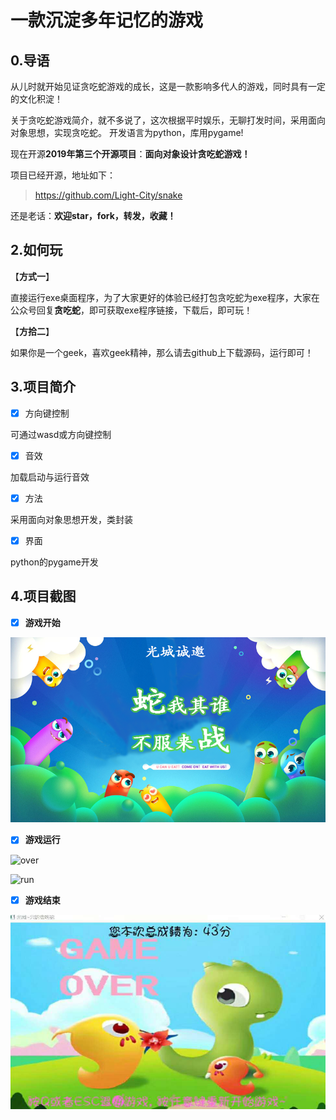 # 一款沉淀多年记忆的游戏

## 0.导语


从儿时就开始见证贪吃蛇游戏的成长，这是一款影响多代人的游戏，同时具有一定的文化积淀！

关于贪吃蛇游戏简介，就不多说了，这次根据平时娱乐，无聊打发时间，采用面向对象思想，实现贪吃蛇。
开发语言为python，库用pygame!

现在开源**2019年第三个开源项目**：**面向对象设计贪吃蛇游戏！**

项目已经开源，地址如下：

> https://github.com/Light-City/snake

还是老话：**欢迎star，fork，转发，收藏！**

## 2.如何玩

【**方式一**】

直接运行exe桌面程序，为了大家更好的体验已经打包贪吃蛇为exe程序，大家在公众号回复**贪吃蛇**，即可获取exe程序链接，下载后，即可玩！

【**方拾二**】

如果你是一个geek，喜欢geek精神，那么请去github上下载源码，运行即可！

## 3.项目简介

- [x] 方向键控制

可通过wasd或方向键控制

- [x] 音效

加载启动与运行音效

- [x] 方法

采用面向对象思想开发，类封装

- [x] 界面

python的pygame开发

## 4.项目截图

- [x] **游戏开始**

![game_start](./img/game_start.png)

- [x] **游戏运行**

![over](./snake/img/over.jpg)

![run](D:\python_code\snake\img\run.jpg)

- [x] **游戏结束**

![over](./img/over.jpg)







